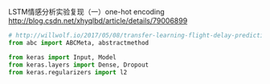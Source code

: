 LSTM情感分析实验复现（一）one-hot encoding
http://blog.csdn.net/xhyqlbd/article/details/79006899



```python
# http://willwolf.io/2017/05/08/transfer-learning-flight-delay-prediction/
from abc import ABCMeta, abstractmethod

from keras import Input, Model
from keras.layers import Dense, Dropout
from keras.regularizers import l2
```
